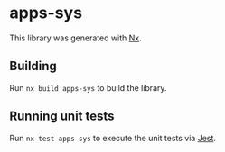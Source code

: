 # apps-sys

This library was generated with [Nx](https://nx.dev).

## Building

Run `nx build apps-sys` to build the library.

## Running unit tests

Run `nx test apps-sys` to execute the unit tests via [Jest](https://jestjs.io).
